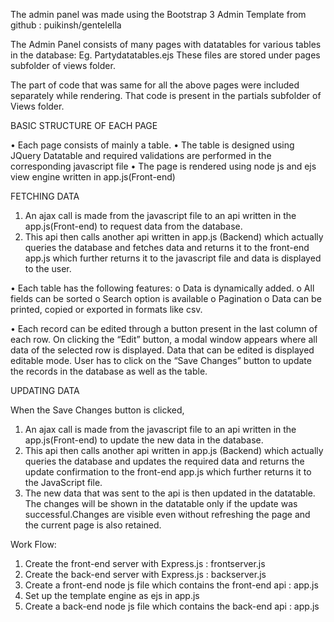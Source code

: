 The admin panel was made using the  Bootstrap 3 Admin Template from github : puikinsh/gentelella

The Admin Panel consists of many pages with datatables  for various tables in the database:
	Eg. Partydatatables.ejs
These files are stored under pages  subfolder of views folder.

The part of code that was same  for  all the above pages were included separately while rendering. That code is present in the partials subfolder of Views folder.

BASIC STRUCTURE OF EACH PAGE

•	Each page consists of mainly a table.
•	The table is designed using JQuery Datatable and required validations are performed in the corresponding javascript file
•	The page is rendered using node js and ejs view engine written in app.js(Front-end)

FETCHING DATA

1.	An ajax call is made from the javascript file to an api written in the app.js(Front-end) to request data from the database.
2.	This api then calls another api written in app.js (Backend) which actually queries the database and fetches data and returns it to the front-end app.js which further returns it to  the javascript file and data is displayed to the user.

•	Each table has the following features:
o	Data is dynamically added.
o	All fields can be sorted
o	Search option is available
o	Pagination 
o	Data can be printed, copied or exported in formats like csv.

•	Each record can be edited through a button present in the last column of each row. 
On clicking the “Edit” button, a modal window appears where all data of the selected row is displayed. Data that can be edited is displayed editable mode.
User has to click on the “Save Changes” button to update the records in the database as well as the table.

UPDATING DATA

When the Save Changes button is clicked,
1.	An ajax call is made from the javascript file to an api written in the app.js(Front-end) to update the new data in the database.
2.	This api then calls another api written in app.js (Backend) which actually queries the database and updates the required data and returns the update confirmation to the front-end app.js which further returns it to the JavaScript file.
3.	The new data that was sent to the api is then updated in the datatable.
The changes will be shown in the datatable only if the update was successful.Changes are visible even without refreshing the page and the current page is also retained.

Work Flow:

1.	Create the front-end server with Express.js  : frontserver.js 
2.	Create the back-end server with Express.js  : backserver.js 
3.	Create a front-end node js file which contains the front-end api  : app.js
4.	Set up the template engine  as ejs in app.js
5.	Create a back-end node js file which contains the back-end api  : app.js
